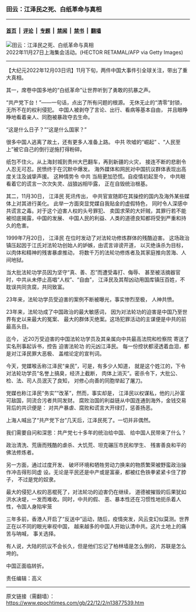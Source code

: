 ### 田云：江泽民之死、白纸革命与真相

---

#### [首页](../../../..?n13877539) &nbsp;|&nbsp; [评论](../../../../../epoch-comment?n13877539) &nbsp;|&nbsp; [专题](../../../../../epoch-special?n13877539) &nbsp;|&nbsp; [禁闻](../../../../../epoch-news?n13877539) &nbsp;|&nbsp; [禁书](../../../../../books?n13877539) &nbsp;|&nbsp; [翻墙](https://github.com/gfw-breaker/nogfw/blob/master/README.md?n13877539)


<div><img alt="田云：江泽民之死、白纸革命与真相" class="attachment-djy_600_400 size-djy_600_400 wp-post-image" src="https://i.epochtimes.com/assets/uploads/2022/11/id13876003-GettyImages-1245143277-600x400.jpg"/>
<div class="caption">
 2022年11月27日上海集会活动。(HECTOR RETAMAL/AFP via Getty Images)
</div></div><hr/><div class="post_content" id="artbody" itemprop="articleBody">
 <!-- article content begin -->
 <p>
  【大纪元2022年12月03日讯】11月下旬，两件中国大事件引全球关注，带出了重大真相。
 </p>
 <p dir="ltr">
  其一，席卷中国多地的“白纸革命”让世界听到了勇敢的抗暴之声。
 </p>
 <p dir="ltr">
  “共产党下台！”——一句话，点出了所有问题的根源。
  <wbr/>
  无休无止的“清零”封锁，无所不在的权利侵犯。
  <wbr/>
  中国人被剥夺了言论、出行、看病等基本自由，
  <wbr/>
  并且眼睁睁地看着亲人、同胞被暴政夺去生命。
 </p>
 <p dir="ltr">
  “这是什么日子？”“这是什么国家？”
 </p>
 <p dir="ltr">
  很多中国人逃离了故土，还有更多人准备上路。
  <ok href="https://www.epochtimes.com/gb/tag/%E4%B8%AD%E5%85%B1.html">
   中共
  </ok>
  吹嘘的“崛起”
  <wbr/>
  、“人民至上”被它自己的倒行逆施打得粉碎。
 </p>
 <p dir="ltr">
  纸包不住火。从上海封城到贵州大巴翻车，再到新疆的火灾，
  <wbr/>
  接连不断的悲剧令人忍无可忍。民愤终于在沉默中爆发。
  <wbr/>
  海外媒体和网民对中国抗议群体表现出高度关注及诚挚声援。
  <wbr/>
  这种情势令
  <ok href="https://www.epochtimes.com/gb/tag/%E4%B8%AD%E5%85%B1.html">
   中共
  </ok>
  当局更加恐慌。自疫情初起至今，
  <wbr/>
  中共眼看着它的谎言一次次失灵、战狼凶相毕露，
  <wbr/>
  正在自毁统治根基。
 </p>
 <p dir="ltr">
  其二，11月30日，
  <ok href="https://www.epochtimes.com/gb/tag/%E6%B1%9F%E6%B3%BD%E6%B0%91.html">
   江泽民
  </ok>
  死讯传出，
  <wbr/>
  中共官宣随即在其操控的国内及海外某些媒体上对其进行美化。
  <wbr/>
  此举一方面突显党媒自我贴金的虚假特色，
  <wbr/>
  同时令人深感中共谎言之毒。对于这个迫害人权的头号罪犯、
  <wbr/>
  卖国求荣的大奸贼，其罪行若不能被彻底揭露，中国的发展、
  <wbr/>
  中国人民的利益、人类的道德良知都将受到严重和持久的危害。
 </p>
 <p>
  1999年7月20日，
  <wbr/>
  <ok href="https://www.epochtimes.com/gb/tag/%E6%B1%9F%E6%B3%BD%E6%B0%91.html">
   江泽民
  </ok>
  在位时发动了对法轮功修炼群体的残酷迫害。
  <wbr/>
  这场政治镇压起因于江氏对法轮功创始人的妒嫉，由谎言诽谤开道，
  <wbr/>
  以灭绝诛杀为目标，以肉体和精神的残害暴虐推动，
  <wbr/>
  将数千万的法轮功修炼者及其家庭推向苦海、人间地狱。
 </p>
 <p>
  当大批法轮功学员因为坚守“真、善、忍”而遭受毒打、侮辱、
  <wbr/>
  甚至被活摘器官时，中共从未停止高唱“人权”、“自由”，
  <wbr/>
  江泽民及其帮凶动用国库镇压百姓，不耽误共同贪腐，共同致富。
 </p>
 <p>
  23年来，法轮功学员受迫害的案例不断被曝光，事实惨烈至极，
  <wbr/>
  人神共愤。
 </p>
 <p>
  23年来，法轮功成了中国政治的最大敏感词，
  <wbr/>
  因为对法轮功的迫害是中国乃至世界有史以来最大的冤案、
  <wbr/>
  最大的群体灭绝案。这场犯罪活动的主谋便是中共的前最高头目。
 </p>
 <p>
  迄今，
  <wbr/>
  近20万受迫害的中国法轮功学员及其亲属向中共最高法院和检察院
  <wbr/>
  寄送了实名刑事起诉书，控告
  <ok href="https://www.epochtimes.com/gb/tag/%E8%BF%AB%E5%AE%B3%E6%B3%95%E8%BD%AE%E5%8A%9F.html">
   迫害法轮功
  </ok>
  的元凶江泽民。
  <wbr/>
  每一份控状都浸透着血泪，都是对江泽民罪大恶极、
  <wbr/>
  盖棺论定的宣判词。
 </p>
 <p>
  今天，党媒喉舌称江泽民“亲民”，可是，有多少人知道，
  <wbr/>
  就是这个姓江的，下令对法轮功学员“名誉上搞臭，经济上截断，
  <wbr/>
  肉体上消灭”。密杀令下，大批公、检、法、司人员泯灭了良知，
  <wbr/>
  对修心向善的同胞举起了屠刀。
 </p>
 <p>
  党媒也称江泽民“务实”“改革”，然而，事实却是，
  <wbr/>
  江泽民以权谋私，他的儿孙富可敌国，同流合污者共同发财。
  <wbr/>
  腐败治国的利益链从中国连通到海外，金钱交易背后的共识便是：
  <wbr/>
  对共产暴虐、腐败和谎言大开绿灯，惩善扬恶。
 </p>
 <p dir="ltr">
  上海人喊出了“共产党下台”几天后，江泽民死了。一切并非偶然。
 </p>
 <p>
  我们需要自问和深思：共产党七十多年的统治给中国、
  <wbr/>
  给中国人民带来了什么？
 </p>
 <p dir="ltr">
  政治清洗、荒唐而残酷的虐杀、大饥荒、坦克碾压市民和学生、
  <wbr/>
  残害善良和平的佛法修炼者。
 </p>
 <p dir="ltr">
  另一方面，通过过度开发、
  <wbr/>
  破坏环境和牺牲劳动力换来的物质繁荣被野蛮政治操作冲击得形同虚
  <wbr/>
  设。无论是平民还是中产或是富豪，都被红色铁拳紧紧卡住了脖子，
  <wbr/>
  不过是党的奴隶。
 </p>
 <p dir="ltr">
  最大的侵犯人权的恶棍死了，对法轮功的迫害仍在继续，
  <wbr/>
  道德被摧毁的后果犹如洪水决堤，一发而难收。同时，中共的假、
  <wbr/>
  恶、暴本性还在习惯性地扼杀着人性，令国人身陷牢笼
 </p>
 <p dir="ltr">
  三年多前，香港人开启了“反送中”运动，随后，疫情突发，风云变幻似莫测。世界正在以不同的眼光审视中国，
  <wbr/>
  越来越多的中国人开始认清中共。这片土地上的痛苦与呐喊，
  <wbr/>
  事关选择。
 </p>
 <p>
  有人说，大陆的抗议不会长久，但是他们忘记了柏林墙是怎么倒的，
  <wbr/>
  苏联是怎么垮的。
 </p>
 <p>
  中国正面临转折。
 </p>
 <p dir="ltr">
  责任编辑：高义
 </p>
 <!-- article content end -->
 <div id="below_article_ad">
 </div>
</div>


---

原文链接（需翻墙）：https://www.epochtimes.com/gb/22/12/2/n13877539.htm